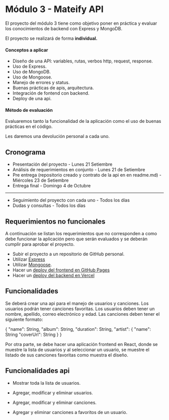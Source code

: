 # Módulo 3 - Mateify API

El proyecto del módulo 3 tiene como objetivo poner en práctica y evaluar los conocimientos de backend con Express y MongoDB.

El proyecto se realizará de forma **individual.**

#### Conceptos a aplicar

- Diseño de una API: variables, rutas, verbos http, request, response.
- Uso de Express.
- Uso de MongoDB.
- Uso de Mongoose.
- Manejo de errores y status.
- Buenas prácticas de apis, arquitectura.
- Integración de fontend con backend.
- Deploy de una api.

#### Método de evaluación

Evaluaremos tanto la funcionalidad de la aplicación como el uso de buenas prácticas en el código. 

Les daremos una devolución personal a cada uno.

## Cronograma

- Presentación del proyecto - Lunes 21 Setiembre
- Análisis de requerimientos en conjunto - Lunes 21 de Setiembre
- Pre entrega (repositorio creado y contrato de la api en en readme.md) - Miércoles 23 de Setiembre
- Entrega final - Domingo 4 de Octubre
-----------------------------------------------------------------------
- Seguimiento del proyecto con cada uno - Todos los días
- Dudas y consultas - Todos los días

## Requerimientos no funcionales

A continuación se listan los requerimientos que no corresponden a como debe funcionar la aplicación pero que serán evaluados y se deberán cumplir para aprobar el proyecto.

- Subir el proyecto a un repositorio de GitHub personal.
- Utilizar [Express](https://expressjs.com/es/guide/routing.html)
- Utilizar [Mongoose](https://mongoosejs.com/docs/guide.html).
- Hacer un [deploy del frontend en GitHub Pages](https://github.com/gitname/react-gh-pages)
- Hacer un [deploy del backend en Vercel](https://vercel.com/)

## Funcionalidades

Se deberá crear una api para el manejo de usuarios y canciones. Los usuarios podrán tener canciones favoritas.
Los usuarios deben tener un nombre, apellido, correo electrónico y edad.
Las canciones deben tener el siguiente formato:

{
    "name": String,
    "album": String,
    "duration": String,
    "artist": {
        "name": String
        "coverUrl": String
    }
}

Por otra parte, se debe hacer una aplicación frontend en React, donde se muestre la lista de usuarios y al seleccionar un usuario, 
se muestre el listado de sus canciones favoritas como muestra el diseño.
 
## Funcionalidades api

- Mostrar toda la lista de usuarios.

- Agregar, modificar y eliminar usuarios.

- Agregar, modificar y eliminar canciones.

- Agregar y eliminar canciones a favoritos de un usuario.

